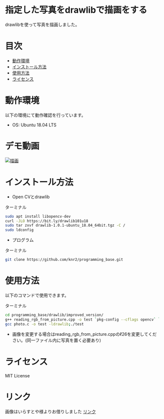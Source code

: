 # 指定した写真をdrawlibで描画をする

drawlibを使って写真を描画しました。

# 目次

- [動作環境](#動作環境)
- [インストール方法](#インストール方法)
- [使用方法](#使用方法)
- [ライセンス](#ライセンス)


# 動作環境

以下の環境にて動作確認を行っています。

- OS: Ubuntu 18.04 LTS


# デモ動画

[![描画](http://img.youtube.com/vi/fpp5_MiNWe0/hqdefault.jpg)](https://youtu.be/fpp5_MiNWe0)


# インストール方法

- Open CVとdrawlib

ターミナル
```sh
sudo apt install libopencv-dev
curl -JLO https://bit.ly/drawlib101u18
sudo tar zxvf drawlib-1.0.1-ubuntu_18.04_64bit.tgz -C /
sudo ldconfig
```

- プログラム

ターミナル
```sh
git clone https://github.com/knr2/programming_base.git
```


# 使用方法

以下のコマンドで使用できます。

ターミナル
```sh
cd programming_base/drawlib/improved_version/
g++ reading_rgb_from_picture.cpp -o test `pkg-config --cflags opencv` `pkg-config --libs opencv`;./test
gcc photo.c -o test -ldrawlib;./test
```

- 画像を変更する場合はreading_rgb_from_picture.cppのℓ26を変更してください。(同一ファイル内に写真を置く必要あり)

# ライセンス

MIT License

# リンク

画像はいらすとや様よりお借りしました
[リンク](https://www.irasutoya.com/2020/01/blog-post_554.html)
